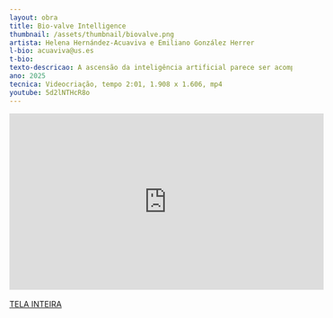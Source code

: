 ```yaml
---
layout: obra
title: Bio-valve Intelligence
thumbnail: /assets/thumbnail/biovalve.png
artista: Helena Hernández-Acuaviva e Emiliano González Herrer
l-bio: acuaviva@us.es
t-bio: 
texto-descricao: A ascensão da inteligência artificial parece ser acompanhada por um certo afastamento do conhecimento e conhecimento da natureza. Surge a necessidade de pensar em possíveis interações entre o biológico e o tecnológico, que ofereçam novas soluções para nossa sociedade. Os autores da obra brincam metaforicamente com essa ideia, imaginando organismos capazes de filtrar todo aquele conteúdo audiovisual de escassa base científica que abunda nas redes sociais e nubla a realidade.
ano: 2025
tecnica: Videocriação, tempo 2:01, 1.908 x 1.606, mp4
youtube: 5d2lNTHcR8o
---
```


<div class="responsive-iframe">
<iframe width="560" height="315" src="https://www.youtube.com/embed/kltlJrLYAz4" title="YouTube video player" frameborder="0" allow="accelerometer; autoplay; clipboard-write; encrypted-media; gyroscope; picture-in-picture; web-share" referrerpolicy="strict-origin-when-cross-origin" allowfullscreen></iframe>
</div>
<br>
<a href="https://drive.google.com/file/d/1yzEmAnVUXcUbz7I_2kS6V_98XIVHpav7/view?usp=drive_link" target="_blank">TELA INTEIRA</a>
